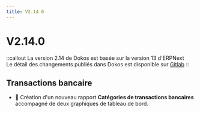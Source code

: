 ```yaml
---
title: V2.14.0
---
```


# V2.14.0

::callout
La version 2.14 de Dokos est basée sur la version 13 d'ERPNext  
Le détail des changements publiés dans Dokos est disponible sur [Gitlab](https://gitlab.com/dokos/dokos/-/releases)
::

## Transactions bancaire

- :rocket: Création d'un nouveau rapport **Catégories de transactions bancaires** accompagné de deux graphiques de tableau de bord.

